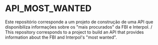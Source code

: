 # API_MOST_WANTED
Este repositório corresponde a um projeto de construção de uma API que disponibiliza informações sobre os "mais procurados" da FBI e Interpol. 
/ This repository corresponds to a project to build an API that provides information about the FBI and Interpol's "most wanted".
